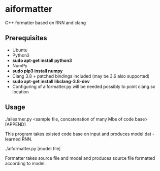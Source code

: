 # aiformatter
C++ formatter based on RNN and clang

## Prerequisites
* Ubuntu
* Python3
 * **sudo apt-get install python3**
* NumPy
 * **sudo pip3 install numpy**
* Clang 3.8 + patched bindings included (may be 3.6 also supported)
 * **sudo apt-get install libclang-3.8-dev**
 * Configuring of aiformatter.py will be needed possibly to point clang.so location

## Usage

./ailearner.py <sample file, concatenation of many Mbs of code base> [APPEND]

This program takes existed code base on input and produces model.dat - learned RNN.

./aiformatter.py <source file> [model file]

Formatter takes source file and model and produces source file formatted according to model.
